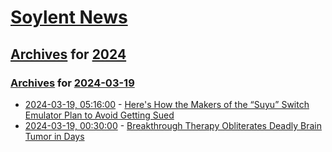 # [Soylent News](../../../README.md)

## [Archives](../../index.md) for [2024](../index.md)

### [Archives](../../index.md) for [2024-03-19](index.md)

* [2024-03-19, 05:16:00](https://soylentnews.org/article.pl?sid=24/03/18/0518237&from=rss) - [Here's How the Makers of the “Suyu” Switch Emulator Plan to Avoid Getting Sued](https://soylentnews.org/article.pl?sid=24/03/18/0518237&from=rss)
* [2024-03-19, 00:30:00](https://soylentnews.org/article.pl?sid=24/03/17/1942248&from=rss) - [Breakthrough Therapy Obliterates Deadly Brain Tumor in Days](https://soylentnews.org/article.pl?sid=24/03/17/1942248&from=rss)
